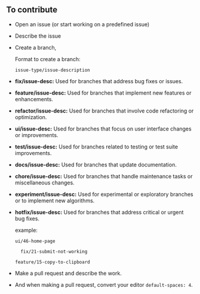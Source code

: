 ## To contribute

- Open an issue (or start working on a predefined issue)
- Describe the issue
- Create a branch,

  Format to create a branch:

      issue-type/issue-description

- **fix/issue-desc:** Used for branches that address bug fixes or issues.
- **feature/issue-desc:** Used for branches that implement new features or enhancements.
- **refactor/issue-desc:** Used for branches that involve code refactoring or optimization.
- **ui/issue-desc:** Used for branches that focus on user interface changes or improvements.
- **test/issue-desc:** Used for branches related to testing or test suite improvements.
- **docs/issue-desc:** Used for branches that update documentation.
- **chore/issue-desc:** Used for branches that handle maintenance tasks or miscellaneous changes.
- **experiment/issue-desc:** Used for experimental or exploratory branches or to implement new algorithms.
- **hotfix/issue-desc:** Used for branches that address critical or urgent bug fixes.


    example:
    ```
    ui/46-home-page
    ```
        fix/21-submit-not-working
    ```
    feature/15-copy-to-clipboard
  
- Make a pull request and describe the work.
- And when making a pull request, convert your editor `default-spaces: 4`.
